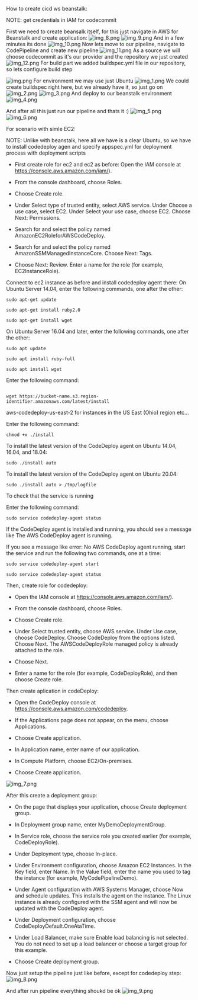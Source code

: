 How to create cicd ws beanstalk:

NOTE: get credentials in IAM for codecommit

First we need to create beansalk itself, for this just navigate in AWS  for Beanstalk and create application:
![img_8.png](assets/create_beanstalk_name.png)
![img_9.png](assets/create_beanstalk_platform.png)
And in a few minutes its done
![img_10.png](assets/create_beanstalk_result.png)
Now lets move to our pipeline, navigate to CodePipeline and create new pipeline
![img_11.png](assets/create_pipeline_basic_settings.png)
As a source we will choose codecommit as it's our provider and the repository we just created
![img_12.png](assets/create_pipeline_source.png)
For build part we added buildspec.yml file in our repository, so lets configure build step


![img.png](assets/create_build_project_name.png)
For environment we may use just Ubuntu 
![img_1.png](assets/create_build_project_system.png)
We could create buildspec right here, but we already have it, so just go on
![img_2.png](assets/create_build_buildspec.png)
![img_3.png](assets/create_pipeline_choose_build.png)
And deploy to our beanstalk environment
![img_4.png](assets/create_pipeline_choose_deploy.png)

And after all this just run our pipeline and thats it :)
![img_5.png](assets/pipeline_result_source_build.png)
![img_6.png](assets/pipeline_result_deploy.png)



For scenario with simle EC2:

NOTE: Unlike with beanstalk, here all we have is a clear Ubuntu, 
so we have to install codedeploy  agen and specify appspec.yml for deployment process with deployment scripts

* First create role for ec2 and ec2 as before:
Open the IAM console at https://console.aws.amazon.com/iam/).

* From the console dashboard, choose Roles.

* Choose Create role.

* Under Select type of trusted entity, select AWS service. Under Choose a use case, select EC2. Under Select your use case, choose EC2. Choose Next: Permissions.

* Search for and select the policy named AmazonEC2RoleforAWSCodeDeploy.

* Search for and select the policy named AmazonSSMManagedInstanceCore. Choose Next: Tags.

* Choose Next: Review. Enter a name for the role (for example, EC2InstanceRole).

Connect to ec2 instance as before and install codedeploy agent there:
On Ubuntu Server 14.04, enter the following commands, one after the other:

```
sudo apt-get update

sudo apt-get install ruby2.0

sudo apt-get install wget
```

On Ubuntu Server 16.04 and later, enter the following commands, one after the other:
```
sudo apt update

sudo apt install ruby-full

sudo apt install wget
```

Enter the following command:

```

wget https://bucket-name.s3.region-identifier.amazonaws.com/latest/install
```
aws-codedeploy-us-east-2 for instances in the US East (Ohio) region etc...

Enter the following command:

```
chmod +x ./install
```

To install the latest version of the CodeDeploy agent on Ubuntu 14.04, 16.04, and 18.04:

```
sudo ./install auto
```
To install the latest version of the CodeDeploy agent on Ubuntu 20.04:
```
sudo ./install auto > /tmp/logfile
```

To check that the service is running

Enter the following command:

```
sudo service codedeploy-agent status
```
If the CodeDeploy agent is installed and running, you should see a message like The AWS CodeDeploy agent is running.

If you see a message like error: No AWS CodeDeploy agent running, start the service and run the following two commands, one at a time:

```
sudo service codedeploy-agent start

sudo service codedeploy-agent status
```

Then, create role for codedeploy:

* Open the IAM console at https://console.aws.amazon.com/iam/).

* From the console dashboard, choose Roles.

* Choose Create role.

* Under Select trusted entity, choose AWS service. Under Use case, choose CodeDeploy. Choose CodeDeploy from the options listed. Choose Next. The AWSCodeDeployRole managed policy is already attached to the role.

* Choose Next.

* Enter a name for the role (for example, CodeDeployRole), and then choose Create role.

Then create aplication in codeDeploy:

* Open the CodeDeploy console at https://console.aws.amazon.com/codedeploy.

* If the Applications page does not appear, on the menu, choose Applications.

* Choose Create application.

* In Application name, enter name of our application.

* In Compute Platform, choose EC2/On-premises.

* Choose Create application.



![img_7.png](assets/create_deploy_application.png)

After this create a deployment group:

* On the page that displays your application, choose Create deployment group.

* In Deployment group name, enter MyDemoDeploymentGroup.

* In Service role, choose the service role you created earlier (for example, CodeDeployRole).

* Under Deployment type, choose In-place.

* Under Environment configuration, choose Amazon EC2 Instances. In the Key field, enter Name. In the Value field, enter the name you used to tag the instance (for example, MyCodePipelineDemo).

* Under Agent configuration with AWS Systems Manager, choose Now and schedule updates. This installs the agent on the instance. The Linux instance is already configured with the SSM agent and will now be updated with the CodeDeploy agent.

* Under Deployment configuration, choose CodeDeployDefault.OneAtaTime.

* Under Load Balancer, make sure Enable load balancing is not selected. You do not need to set up a load balancer or choose a target group for this example.

* Choose Create deployment group.


Now just setup the pipeline just like before, except for codedeploy step:
![img_8.png](assets/configure_codedeploy_ec2.png)

And after run pipeline everything shoukd be ok
![img_9.png](assets/codedeploy_ec2_result.png)
